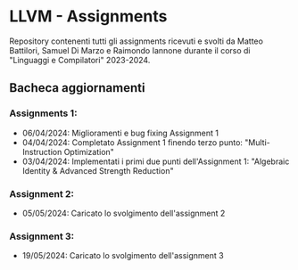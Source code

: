 # LLVM - Assignments 
Repository contenenti tutti gli assignments ricevuti e svolti da Matteo Battilori, Samuel Di Marzo e Raimondo Iannone durante il corso di "Linguaggi e Compilatori" 2023-2024.

## Bacheca aggiornamenti
### Assignments 1:

- 06/04/2024: Miglioramenti e bug fixing Assignment 1
- 04/04/2024: Completato Assignment 1 finendo terzo punto: "Multi-Instruction Optimization"
- 03/04/2024: Implementati i primi due punti dell'Assignment 1: "Algebraic Identity & Advanced Strength Reduction"

### Assignment 2:

- 05/05/2024: Caricato lo svolgimento dell'assignment 2

### Assignment 3:

- 19/05/2024: Caricato lo svolgimento dell'assignment 3